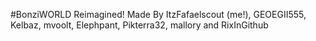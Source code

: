 #BonziWORLD Reimagined!
Made By ItzFafaelscout (me!), GEOEGII555, Kelbaz, mvoolt, Elephpant, Pikterra32, mallory and RixInGithub
